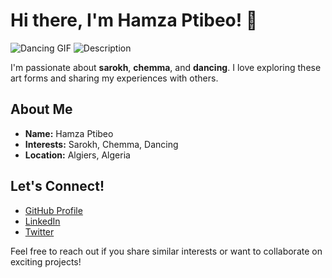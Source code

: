 
# Hi there, I'm Hamza Ptibeo! 👋

![Dancing GIF]()
![Description](https://media.giphy.com/media/13RrqP4cRZZDNlNWaL/giphy.gif)

I'm passionate about **sarokh**, **chemma**, and **dancing**. I love exploring these art forms and sharing my experiences with others.

## About Me

- **Name:** Hamza Ptibeo
- **Interests:** Sarokh, Chemma, Dancing
- **Location:** Algiers, Algeria

## Let's Connect!

- [GitHub Profile](https://github.com/hamzaptibeo)
- [LinkedIn](https://www.linkedin.com/in/hamzaptibeo)
- [Twitter](https://twitter.com/hamzaptibeo)

Feel free to reach out if you share similar interests or want to collaborate on exciting projects!
<!---
zackloup-99/zackloup-99 is a ✨ special ✨ repository because its `README.md` (this file) appears on your GitHub profile.
You can click the Preview link to take a look a
